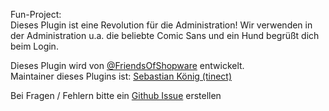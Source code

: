 Fun-Project:  
Dieses Plugin ist eine Revolution für die Administration! Wir verwenden in der Administration u.a. die beliebte Comic Sans und ein Hund begrüßt dich beim Login.

Dieses Plugin wird von [@FriendsOfShopware](https://store.shopware.com/friends-of-shopware.html) entwickelt.  
Maintainer dieses Plugins ist: [Sebastian König (tinect)](https://github.com/tinect)

Bei Fragen / Fehlern bitte ein [Github Issue](https://github.com/FriendsOfShopware/FroshNicerAdmin/issues/new) erstellen
